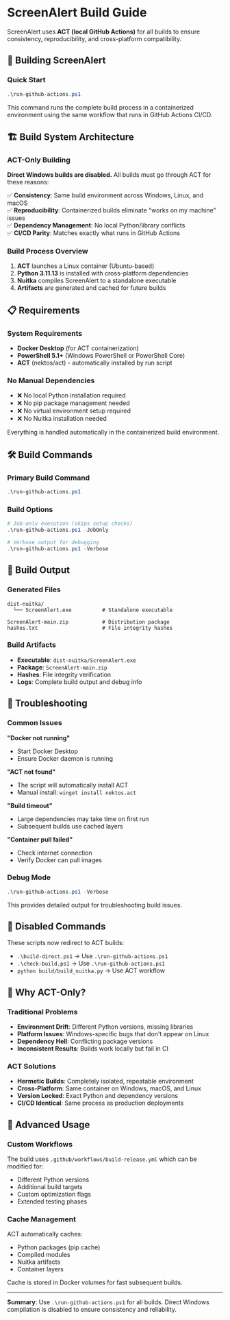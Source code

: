 # ScreenAlert Build Guide

ScreenAlert uses **ACT (local GitHub Actions)** for all builds to ensure consistency, reproducibility, and cross-platform compatibility.

## 🚀 Building ScreenAlert

### Quick Start
```powershell
.\run-github-actions.ps1
```

This command runs the complete build process in a containerized environment using the same workflow that runs in GitHub Actions CI/CD.

## 🏗️ Build System Architecture

### ACT-Only Building
**Direct Windows builds are disabled.** All builds must go through ACT for these reasons:

✅ **Consistency**: Same build environment across Windows, Linux, and macOS  
✅ **Reproducibility**: Containerized builds eliminate "works on my machine" issues  
✅ **Dependency Management**: No local Python/library conflicts  
✅ **CI/CD Parity**: Matches exactly what runs in GitHub Actions  

### Build Process Overview
1. **ACT** launches a Linux container (Ubuntu-based)
2. **Python 3.11.13** is installed with cross-platform dependencies
3. **Nuitka** compiles ScreenAlert to a standalone executable
4. **Artifacts** are generated and cached for future builds

## 📋 Requirements

### System Requirements
- **Docker Desktop** (for ACT containerization)
- **PowerShell 5.1+** (Windows PowerShell or PowerShell Core)
- **ACT** (nektos/act) - automatically installed by run script

### No Manual Dependencies
- ❌ No local Python installation required
- ❌ No pip package management needed  
- ❌ No virtual environment setup required
- ❌ No Nuitka installation needed

Everything is handled automatically in the containerized build environment.

## 🛠️ Build Commands

### Primary Build Command
```powershell
.\run-github-actions.ps1
```

### Build Options
```powershell
# Job-only execution (skips setup checks)
.\run-github-actions.ps1 -JobOnly

# Verbose output for debugging
.\run-github-actions.ps1 -Verbose
```

## 📁 Build Output

### Generated Files
```
dist-nuitka/
  └── ScreenAlert.exe          # Standalone executable
  
ScreenAlert-main.zip           # Distribution package
hashes.txt                     # File integrity hashes
```

### Build Artifacts
- **Executable**: `dist-nuitka/ScreenAlert.exe`
- **Package**: `ScreenAlert-main.zip` 
- **Hashes**: File integrity verification
- **Logs**: Complete build output and debug info

## 🔧 Troubleshooting

### Common Issues

**"Docker not running"**
- Start Docker Desktop
- Ensure Docker daemon is running

**"ACT not found"**
- The script will automatically install ACT
- Manual install: `winget install nektos.act`

**"Build timeout"**
- Large dependencies may take time on first run
- Subsequent builds use cached layers

**"Container pull failed"**  
- Check internet connection
- Verify Docker can pull images

### Debug Mode
```powershell
.\run-github-actions.ps1 -Verbose
```

This provides detailed output for troubleshooting build issues.

## 🚫 Disabled Commands

These scripts now redirect to ACT builds:

- `.\build-direct.ps1` → Use `.\run-github-actions.ps1`
- `.\check-build.ps1` → Use `.\run-github-actions.ps1`
- `python build/build_nuitka.py` → Use ACT workflow

## 🎯 Why ACT-Only?

### Traditional Problems
- **Environment Drift**: Different Python versions, missing libraries
- **Platform Issues**: Windows-specific bugs that don't appear on Linux
- **Dependency Hell**: Conflicting package versions
- **Inconsistent Results**: Builds work locally but fail in CI

### ACT Solutions
- **Hermetic Builds**: Completely isolated, repeatable environment
- **Cross-Platform**: Same container on Windows, macOS, and Linux  
- **Version Locked**: Exact Python and dependency versions
- **CI/CD Identical**: Same process as production deployments

## 📖 Advanced Usage

### Custom Workflows
The build uses `.github/workflows/build-release.yml` which can be modified for:
- Different Python versions
- Additional build targets
- Custom optimization flags
- Extended testing phases

### Cache Management
ACT automatically caches:
- Python packages (pip cache)
- Compiled modules
- Nuitka artifacts  
- Container layers

Cache is stored in Docker volumes for fast subsequent builds.

---

**Summary**: Use `.\run-github-actions.ps1` for all builds. Direct Windows compilation is disabled to ensure consistency and reliability.
